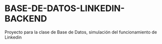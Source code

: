 # BASE-DE-DATOS-LINKEDIN-BACKEND
Proyecto para la clase de Base de Datos, simulación del funcionamiento de Linkedin
